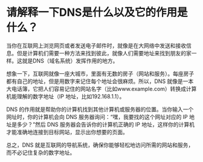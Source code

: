# 请解释一下DNS是什么以及它的作用是什么？

当你在互联网上浏览网页或者发送电子邮件时，就像是在大网络中发送和接收信息。但是计算机们需要一种方法来找到彼此，就像人们需要地址来找到朋友的家一样。这就是DNS（域名系统）发挥作用的地方。



想象一下，互联网就像一座大城市，里面有无数的房子（网站和服务）。每座房子都有自己的地址，但是用数字来记住每个地址会很麻烦。所以，DNS 就像是一本大电话簿，它把人们容易记住的网站名字（比如www.example.com）转换成计算机能理解的数字地址（IP 地址，比如192.168.1.1）。



DNS 的作用就是帮助你的计算机找到其他计算机或服务器的位置。当你输入一个网址时，你的计算机会向 DNS 服务器询问：“嘿，我要找的这个网址对应的 IP 地址是多少？”然后 DNS 服务器会告诉你的计算机正确的 IP 地址，这样你的计算机才能准确地连接到目标网站，显示出你想要的页面。



总之，DNS 就是互联网的导航系统，确保你能够轻松地访问所需的网站和服务，而不必记住复杂的数字地址。

